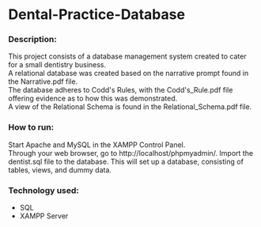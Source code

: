 # Dental-Practice-Database

### Description:   
This project consists of a database management system created to cater for a small dentistry business.  
A relational database was created based on the narrative prompt found in the Narrative.pdf file.  
The database adheres to Codd's Rules, with the Codd's_Rule.pdf file offering evidence as to how this was demonstrated.  
A view of the Relational Schema is found in the Relational_Schema.pdf file.  

### How to run:  
Start Apache and MySQL in the XAMPP Control Panel.  
Through your web browser, go to http://localhost/phpmyadmin/. Import the dentist.sql file to the database. This will set up a database, consisting of tables, views, and dummy data. 

### Technology used:
- SQL  
- XAMPP Server  


